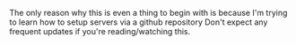 The only reason why this is even a thing to begin with is because I'm trying to learn how to setup servers via a github repository
Don't expect any frequent updates if you're reading/watching this.
